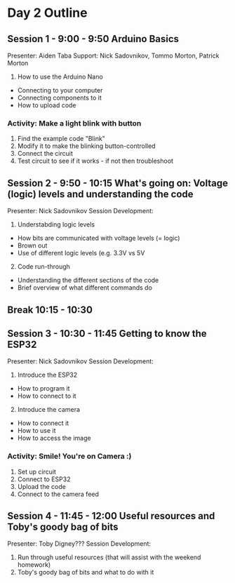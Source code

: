 # Day 2 Outline

## Session 1 - 9:00 - 9:50 Arduino Basics
Presenter: Aiden Taba 
Support: Nick Sadovnikov, Tommo Morton, Patrick Morton

1. How to use the Arduino Nano
* Connecting to your computer
* Connecting components to it
* How to upload code 


### Activity: Make a light blink with button
1. Find the example code "Blink"
2. Modify it to make the blinking button-controlled
3. Connect the circuit
4. Test circuit to see if it works - if not then troubleshoot 

## Session 2 - 9:50 - 10:15 What's going on: Voltage (logic) levels and understanding the code
Presenter: Nick Sadovnikov 
Session Development:

1. Understabding logic levels
* How bits are communicated with voltage levels (= logic)
* Brown out
* Use of different logic levels (e.g. 3.3V vs 5V

2. Code run-through
* Understanding the different sections of the code
* Brief overview of what different commands do 


## Break 10:15 - 10:30 

## Session 3 - 10:30 - 11:45 Getting to know the ESP32
Presenter: Nick Sadovnikov 
Session Development:

1. Introduce the ESP32
* How to program it
* How to connect to it


2. Introduce the camera
* How to connect it
* How to use it
* How to access the image 

### Activity: Smile! You're on Camera :)
1. Set up circuit
2. Connect to ESP32
3. Upload the code
4. Connect to the camera feed

## Session 4 - 11:45 - 12:00 Useful resources and Toby's goody bag of bits
Presenter: Toby Digney??? 
Session Development:

1. Run through useful resources (that will assist with the weekend homework)
2. Toby's goody bag of bits and what to do with it

